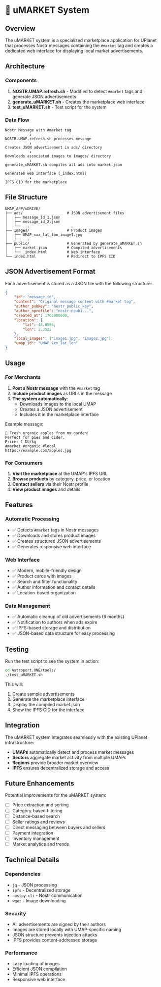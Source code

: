 # 🛒 uMARKET System

## Overview

The uMARKET system is a specialized marketplace application for UPlanet that processes Nostr messages containing the `#market` tag and creates a dedicated web interface for displaying local market advertisements.

## Architecture

### Components

1. **NOSTR.UMAP.refresh.sh** - Modified to detect `#market` tags and generate JSON advertisements
2. **generate_uMARKET.sh** - Creates the marketplace web interface
3. **test_uMARKET.sh** - Test script for the system

### Data Flow

```
Nostr Message with #market tag
           ↓
NOSTR.UMAP.refresh.sh processes message
           ↓
Creates JSON advertisement in ads/ directory
           ↓
Downloads associated images to Images/ directory
           ↓
generate_uMARKET.sh compiles all ads into market.json
           ↓
Generates web interface (_index.html)
           ↓
IPFS CID for the marketplace
```

## File Structure

```
UMAP_APP/uDRIVE/
├── ads/                    # JSON advertisement files
│   ├── message_id_1.json
│   ├── message_id_2.json
│   └── ...
├── Images/                 # Product images
│   ├── UMAP_xxx_lat_lon_image1.jpg
│   └── ...
├── public/                 # Generated by generate_uMARKET.sh
│   ├── market.json         # Compiled advertisements
│   └── _index.html         # Web interface
└── index.html              # Redirect to IPFS CID
```

## JSON Advertisement Format

Each advertisement is stored as a JSON file with the following structure:

```json
{
    "id": "message_id",
    "content": "Original message content with #market tag",
    "author_pubkey": "nostr_public_key",
    "author_nprofile": "nostr:npub1...",
    "created_at": 1703000000,
    "location": {
        "lat": 48.8566,
        "lon": 2.3522
    },
    "local_images": ["image1.jpg", "image2.jpg"],
    "umap_id": "UMAP_xxx_lat_lon"
}
```

## Usage

### For Merchants

1. **Post a Nostr message** with the `#market` tag
2. **Include product images** as URLs in the message
3. **The system automatically**:
   - Downloads images to the local UMAP
   - Creates a JSON advertisement
   - Includes it in the marketplace interface

Example message:
```
🍎 Fresh organic apples from my garden! 
Perfect for pies and cider. 
Price: 1 DU/kg
#market #organic #local
https://example.com/apples.jpg
```

### For Consumers

1. **Visit the marketplace** at the UMAP's IPFS URL
2. **Browse products** by category, price, or location
3. **Contact sellers** via their Nostr profile
4. **View product images** and details

## Features

### Automatic Processing
- ✅ Detects `#market` tags in Nostr messages
- ✅ Downloads and stores product images
- ✅ Creates structured JSON advertisements
- ✅ Generates responsive web interface

### Web Interface
- ✅ Modern, mobile-friendly design
- ✅ Product cards with images
- ✅ Search and filter functionality
- ✅ Author information and contact details
- ✅ Location-based organization

### Data Management
- ✅ Automatic cleanup of old advertisements (6 months)
- ✅ Notification to authors when ads expire
- ✅ IPFS-based storage and distribution
- ✅ JSON-based data structure for easy processing

## Testing

Run the test script to see the system in action:

```bash
cd Astroport.ONE/tools/
./test_uMARKET.sh
```

This will:
1. Create sample advertisements
2. Generate the marketplace interface
3. Display the compiled market.json
4. Show the IPFS CID for the interface

## Integration

The uMARKET system integrates seamlessly with the existing UPlanet infrastructure:

- **UMAPs** automatically detect and process market messages
- **Sectors** aggregate market activity from multiple UMAPs
- **Regions** provide broader market overview
- **IPFS** ensures decentralized storage and access

## Future Enhancements

Potential improvements for the uMARKET system:

- [ ] Price extraction and sorting
- [ ] Category-based filtering
- [ ] Distance-based search
- [ ] Seller ratings and reviews
- [ ] Direct messaging between buyers and sellers
- [ ] Payment integration
- [ ] Inventory management
- [ ] Market analytics and trends

## Technical Details

### Dependencies
- `jq` - JSON processing
- `ipfs` - Decentralized storage
- `nostpy-cli` - Nostr communication
- `wget` - Image downloading

### Security
- All advertisements are signed by their authors
- Images are stored locally with UMAP-specific naming
- JSON structure prevents injection attacks
- IPFS provides content-addressed storage

### Performance
- Lazy loading of images
- Efficient JSON compilation
- Minimal IPFS operations
- Responsive web interface 